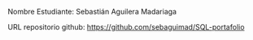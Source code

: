 Nombre Estudiante: Sebastián Aguilera Madariaga

URL repositorio github: https://github.com/sebaguimad/SQL-portafolio